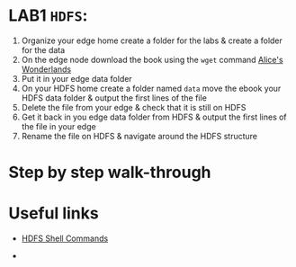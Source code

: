 # LAB1 `HDFS`:

1. Organize your edge home create a folder for the labs & create a folder for the data
2. On the edge node download the book using the `wget` command [Alice's Wonderlands](http://www.gutenberg.org/ebooks)
3. Put it in your edge data folder
4. On your HDFS home create a folder named `data` move the ebook your HDFS data folder & output the first lines of the file
5. Delete the file from your edge & check that it is still on HDFS
6. Get it back in you edge data folder from HDFS & output the first lines of the file in your edge
7. Rename the file on HDFS & navigate around the HDFS structure



# Step by step walk-through





# Useful links

- [HDFS Shell Commands](https://hadoop.apache.org/docs/r2.10.1/hadoop-project-dist/hadoop-common/FileSystemShell.html)

- 